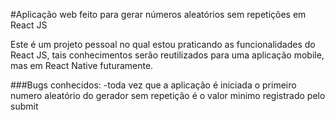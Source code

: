 #Aplicação web feito para gerar números aleatórios sem repetições em React JS

Este é um projeto pessoal no qual estou praticando as funcionalidades do React JS, tais conhecimentos serão reutilizados para uma aplicação mobile, mas em React Native futuramente.

###Bugs conhecidos:
-toda vez que a aplicação é iniciada o primeiro numero aleatório do gerador sem repetição é o valor minimo registrado pelo submit